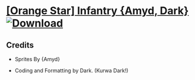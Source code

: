 # [\[Orange Star\] Infantry {Amyd, Dark}](https://git.io/JSwIe) [![Download](https://img.shields.io/badge/Download--red?style=social&logo=github)](https://git.io/JSwIW)



## Credits

- Sprites By {Amyd}

- Coding and Formatting by Dark. (Kurwa Dark!)

